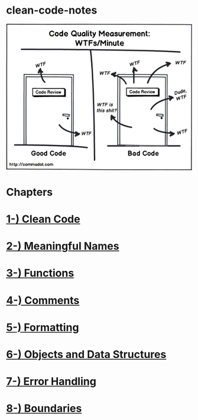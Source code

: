# clean-code-notes

![](./images/wtf.png "Clean Code Cover")

# Chapters

# [1-) Clean Code](01_CleanCode.md)

# [2-) Meaningful Names](02_MeaningfulNames.md)

# [3-) Functions](03_Functions.md)

# [4-) Comments](04_Comments.md)

# [5-) Formatting](05_Formatting.md)

# [6-) Objects and Data Structures](06_ObjectsAndDataStructures.md)

# [7-) Error Handling](07_ErrorHandling.md)

# [8-) Boundaries](08_Boundaries.md)